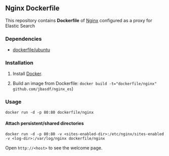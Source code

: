 ## Nginx Dockerfile


This repository contains **Dockerfile** of [Nginx](http://nginx.org/) configured as a proxy for Elastic Search


### Dependencies

* [dockerfile/ubuntu](http://dockerfile.github.io/#/ubuntu)


### Installation

1. Install [Docker](https://www.docker.io/).

2. Build an image from Dockerfile: `docker build -t="dockerfile/nginx" github.com/jbasdf/nginx_es`)


### Usage

    docker run -d -p 80:80 dockerfile/nginx

#### Attach persistent/shared directories

    docker run -d -p 80:80 -v <sites-enabled-dir>:/etc/nginx/sites-enabled -v <log-dir>:/var/log/nginx dockerfile/nginx

Open `http://<host>` to see the welcome page.
